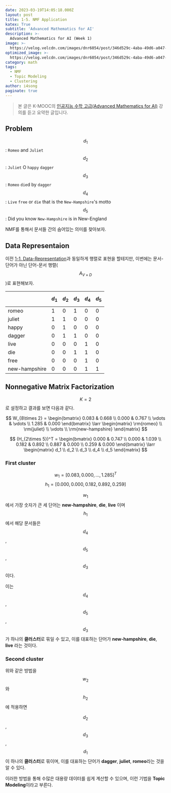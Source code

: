 ```yaml
---
date: 2023-03-19T14:05:18.000Z
layout: post
title: 1-5. NMF Application
katex: True
subtitle: 'Advanced Mathematics for AI'
description: >-
  Advanced Mathematics for AI (Week 1)
image: >-
  https://velog.velcdn.com/images/dnr6054/post/346d529c-4aba-49d6-a047-c44a2244d71e/image.png
optimized_image: >-
  https://velog.velcdn.com/images/dnr6054/post/346d529c-4aba-49d6-a047-c44a2244d71e/image.png
category: math
tags:
  - NMF
  - Topic Modeling
  - Clustering
author: i4song
paginate: true
---
```


> 본 글은 K-MOOC의 [인공지능 수학 고급(Advanced Mathematics for AI)](http://www.kmooc.kr/courses/course-v1:SKKUk+SKKU_60+2023_T1/course/) 강의를 듣고 요약한 글입니다. 

## Problem

$$d_1$$: `Romeo` and `Juliet`
$$d_2$$: `Juliet` O `happy` `dagger`
$$d_3$$: `Romeo` `die`d by `dagger`
$$d_4$$: `Live` `free` or `die` that is the `New-Hampshire`'s motto
$$d_5$$: Did you know `New-Hampshire` is in New-England

NMF를 통해서 문서들 간의 숨어있는 의미를 찾아보자.

## Data Representaion

이전 [1-1. Data-Representation](https://velog.io/@dnr6054/1-1-Data-Representation)과 동일하게 행렬로 표현을 할테지만, 이번에는 문서-단어가 아닌 단어-문서 행렬($$A_{V\times D}$$)로 표현해보자.

| |$$d_1$$|$$d_2$$|$$d_3$$|$$d_4$$|$$d_5$$|
|-|-|-|-|-|-|
|romeo|1|0|1|0|0|
|juliet|1|1|0|0|0|
|happy|0|1|0|0|0|
|dagger|0|1|1|0|0|
|live|0|0|0|1|0|
|die|0|0|1|1|0|
|free|0|0|0|1|0|
|new-hampshire|0|0|0|1|1|

## Nonnegative Matrix Factorization

$$K=2$$로 설정하고 결과를 보면 다음과 같다.

$$
W_{8\times 2} = \begin{bmatrix}
0.083 & 0.668 \\
0.000 & 0.767 \\
\vdots & \vdots \\
1.285 & 0.000
\end{bmatrix} \larr \begin{matrix}
\rm{romeo} \\
\rm{juliet} \\
\vdots \\
\rm{new-hampshire}
\end{matrix}
$$

$$
(H_{2\times 5})^T = \begin{bmatrix}
0.000 & 0.747 \\
0.000 & 1.039 \\
0.182 & 0.892 \\
0.887 & 0.000 \\
0.259 & 0.000
\end{bmatrix} \larr \begin{matrix}
d_1 \\
d_2 \\
d_3 \\
d_4 \\
d_5
\end{matrix}
$$

### First cluster

$$w_1 = [0.083, 0.000, \ldots, 1.285]^T$$
$$h_1 = [0.000, 0.000, 0.182, 0.892, 0.259]$$

$$w_1$$에서 가장 숫자가 큰 세 단어는 **new-hampshire**, **die**, **live** 이며
$$h_1$$에서 해당 문서들은 $$d_4$$, $$d_5$$, $$d_3$$ 이다.

이는 $$d_4$$, $$d_5$$, $$d_3$$가 하나의 **클러스터**로 묶일 수 있고, 이를 대표하는 단어가 **new-hampshire**, **die**, **live** 라는 것이다.

### Second cluster

위와 같은 방법을 $$w_2$$와 $$h_2$$에 적용하면

$$d_2$$, $$d_3$$, $$d_1$$이 하나의 **클러스터**로 묶이며, 이를 대표하는 단어가 **dagger**, **juliet**, **romeo**라는 것을 알 수 있다.

이러한 방법을 통해 수많은 대용량 데이터를 쉽게 계산할 수 있으며, 
이런 기법을 **Topic Modeling**이라고 부른다.